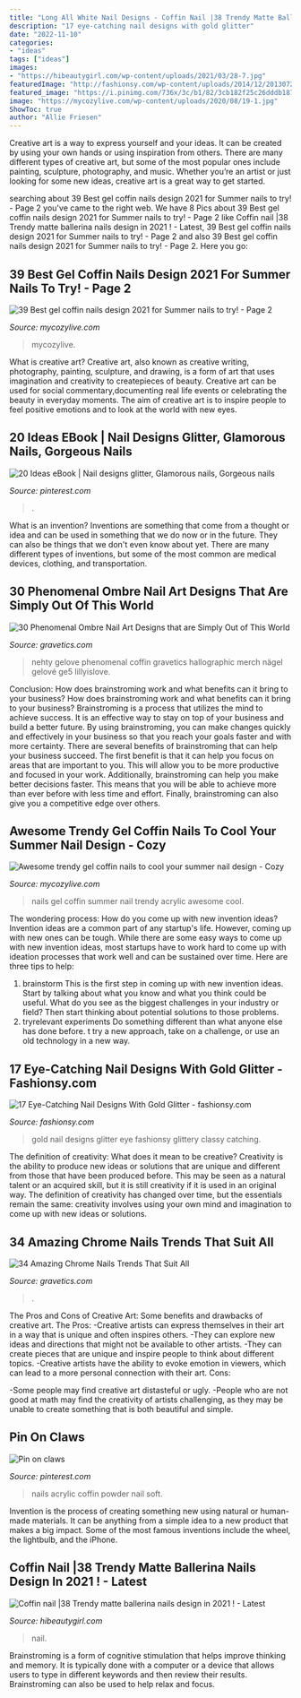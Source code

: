 ```yaml
---
title: "Long All White Nail Designs - Coffin Nail |38 Trendy Matte Ballerina Nails Design In 2021 !"
description: "17 eye-catching nail designs with gold glitter"
date: "2022-11-10"
categories:
- "ideas"
tags: ["ideas"]
images:
- "https://hibeautygirl.com/wp-content/uploads/2021/03/28-7.jpg"
featuredImage: "http://fashionsy.com/wp-content/uploads/2014/12/20130725_200737.jpg"
featured_image: "https://i.pinimg.com/736x/3c/b1/82/3cb182f25c26dddb187dc529b33c2950.jpg"
image: "https://mycozylive.com/wp-content/uploads/2020/08/19-1.jpg"
ShowToc: true
author: "Allie Friesen"
---
```



Creative art is a way to express yourself and your ideas. It can be created by using your own hands or using inspiration from others. There are many different types of creative art, but some of the most popular ones include painting, sculpture, photography, and music. Whether you’re an artist or just looking for some new ideas, creative art is a great way to get started.

	

		
searching about 39 Best gel coffin nails design 2021 for Summer nails to try! - Page 2 you've came to the right web. We have 8 Pics about 39 Best gel coffin nails design 2021 for Summer nails to try! - Page 2 like Coffin nail |38 Trendy matte ballerina nails design in 2021 ! - Latest, 39 Best gel coffin nails design 2021 for Summer nails to try! - Page 2 and also 39 Best gel coffin nails design 2021 for Summer nails to try! - Page 2. Here you go:
		
    
## 39 Best Gel Coffin Nails Design 2021 For Summer Nails To Try! - Page 2

<img loading=lazy src="https://mycozylive.com/wp-content/uploads/2021/05/12.jpg" onerror="this.onerror=null;this.src='https://tse2.mm.bing.net/th?id=OIP.aYT8z1U_pHWvvykSpNj3rgHaLH&amp;pid=15.1';" alt="39 Best gel coffin nails design 2021 for Summer nails to try! - Page 2">

_Source: mycozylive.com_

>mycozylive. 

	

What is creative art?
Creative art, also known as creative writing, photography, painting, sculpture, and drawing, is a form of art that uses imagination and creativity to createpieces of beauty. Creative art can be used for social commentary,documenting real life events or celebrating the beauty in everyday moments. The aim of creative art is to inspire people to feel positive emotions and to look at the world with new eyes.

    
## 20 Ideas EBook | Nail Designs Glitter, Glamorous Nails, Gorgeous Nails

<img loading=lazy src="https://i.pinimg.com/736x/45/17/05/4517050fa477d2765502870360babe3c.jpg" onerror="this.onerror=null;this.src='https://tse3.mm.bing.net/th?id=OIP.jb6pj18y5amj6Wvxg47C-AHaMZ&amp;pid=15.1';" alt="20 Ideas eBook | Nail designs glitter, Glamorous nails, Gorgeous nails">

_Source: pinterest.com_

>. 

	

What is an invention?
Inventions are something that come from a thought or idea and can be used in something that we do now or in the future. They can also be things that we don't even know about yet. There are many different types of inventions, but some of the most common are medical devices, clothing, and transportation.

    
## 30 Phenomenal Ombre Nail Art Designs That Are Simply Out Of This World

<img loading=lazy src="https://www.gravetics.com/wp-content/uploads/2017/08/Nude-ombre-nails.jpg" onerror="this.onerror=null;this.src='https://tse3.mm.bing.net/th?id=OIP.OWSIGsdCgMHVjE1sPzJXnQHaJ_&amp;pid=15.1';" alt="30 Phenomenal Ombre Nail Art Designs that are Simply Out of This World">

_Source: gravetics.com_

>nehty gelove phenomenal coffin gravetics hallographic merch nägel gelové ge5 lillyislove. 

	

Conclusion: How does brainstroming work and what benefits can it bring to your business?
How does brainstroming work and what benefits can it bring to your business? Brainstroming is a process that utilizes the mind to achieve success. It is an effective way to stay on top of your business and build a better future. By using brainstroming, you can make changes quickly and effectively in your business so that you reach your goals faster and with more certainty. There are several benefits of brainstroming that can help your business succeed. The first benefit is that it can help you focus on areas that are important to you. This will allow you to be more productive and focused in your work. Additionally, brainstroming can help you make better decisions faster. This means that you will be able to achieve more than ever before with less time and effort. Finally, brainstroming can also give you a competitive edge over others.

    
## Awesome Trendy Gel Coffin Nails To Cool Your Summer Nail Design - Cozy

<img loading=lazy src="https://mycozylive.com/wp-content/uploads/2020/08/19-1.jpg" onerror="this.onerror=null;this.src='https://tse4.mm.bing.net/th?id=OIP.O1-MF1qD2LScq-a6XvzrOQHaKS&amp;pid=15.1';" alt="Awesome trendy gel coffin nails to cool your summer nail design - Cozy">

_Source: mycozylive.com_

>nails gel coffin summer nail trendy acrylic awesome cool. 

	

The wondering process: How do you come up with new invention ideas?
Invention ideas are a common part of any startup's life. However, coming up with new ones can be tough. While there are some easy ways to come up with new invention ideas, most startups have to work hard to come up with ideation processes that work well and can be sustained over time. Here are three tips to help:
1) brainstorm
This is the first step in coming up with new invention ideas. Start by talking about what you know and what you think could be useful. What do you see as the biggest challenges in your industry or field? Then start thinking about potential solutions to those problems.
2) tryrelevant experiments
Do something different than what anyone else has done before. t try a new approach, take on a challenge, or use an old technology in a new way.

    
## 17 Eye-Catching Nail Designs With Gold Glitter - Fashionsy.com

<img loading=lazy src="http://fashionsy.com/wp-content/uploads/2014/12/20130725_200737.jpg" onerror="this.onerror=null;this.src='https://tse1.mm.bing.net/th?id=OIP.eNisyipuYAi1DHejhcUa5QHaFj&amp;pid=15.1';" alt="17 Eye-Catching Nail Designs With Gold Glitter - fashionsy.com">

_Source: fashionsy.com_

>gold nail designs glitter eye fashionsy glittery classy catching. 

	

The definition of creativity: What does it mean to be creative?
Creativity is the ability to produce new ideas or solutions that are unique and different from those that have been produced before. This may be seen as a natural talent or an acquired skill, but it is still creativity if it is used in an original way. The definition of creativity has changed over time, but the essentials remain the same: creativity involves using your own mind and imagination to come up with new ideas or solutions.

    
## 34 Amazing Chrome Nails Trends That Suit All

<img loading=lazy src="https://www.gravetics.com/wp-content/uploads/2017/08/Glamour-Chrome-Nails-Trends-2017.jpg" onerror="this.onerror=null;this.src='https://tse2.mm.bing.net/th?id=OIP.TP5YycIif2AeJrBjaZIHqAHaHZ&amp;pid=15.1';" alt="34 Amazing Chrome Nails Trends That Suit All">

_Source: gravetics.com_

>. 

	

The Pros and Cons of Creative Art: Some benefits and drawbacks of creative art.
The Pros: 
-Creative artists can express themselves in their art in a way that is unique and often inspires others. 
-They can explore new ideas and directions that might not be available to other artists. 
-They can create pieces that are unique and inspire people to think about different topics. 
-Creative artists have the ability to evoke emotion in viewers, which can lead to a more personal connection with their art. 
Cons:


-Some people may find creative art distasteful or ugly. 
-People who are not good at math may find the creativity of artists challenging, as they may be unable to create something that is both beautiful and simple.

    
## Pin On Claws

<img loading=lazy src="https://i.pinimg.com/736x/3c/b1/82/3cb182f25c26dddb187dc529b33c2950.jpg" onerror="this.onerror=null;this.src='https://tse3.mm.bing.net/th?id=OIP.W1Cg1ocZjYklxuFTTM0_KgHaJ3&amp;pid=15.1';" alt="Pin on claws">

_Source: pinterest.com_

>nails acrylic coffin powder nail soft. 

	

Invention is the process of creating something new using natural or human-made materials. It can be anything from a simple idea to a new product that makes a big impact. Some of the most famous inventions include the wheel, the lightbulb, and the iPhone.

    
## Coffin Nail |38 Trendy Matte Ballerina Nails Design In 2021 ! - Latest

<img loading=lazy src="https://hibeautygirl.com/wp-content/uploads/2021/03/28-7.jpg" onerror="this.onerror=null;this.src='https://tse1.mm.bing.net/th?id=OIP.fdbs4JdXLNfA5kYByxfsMwHaMo&amp;pid=15.1';" alt="Coffin nail |38 Trendy matte ballerina nails design in 2021 ! - Latest">

_Source: hibeautygirl.com_

>nail. 

	

Brainstroming is a form of cognitive stimulation that helps improve thinking and memory. It is typically done with a computer or a device that allows users to type in different keywords and then review their results. Brainstroming can also be used to help relax and focus.

